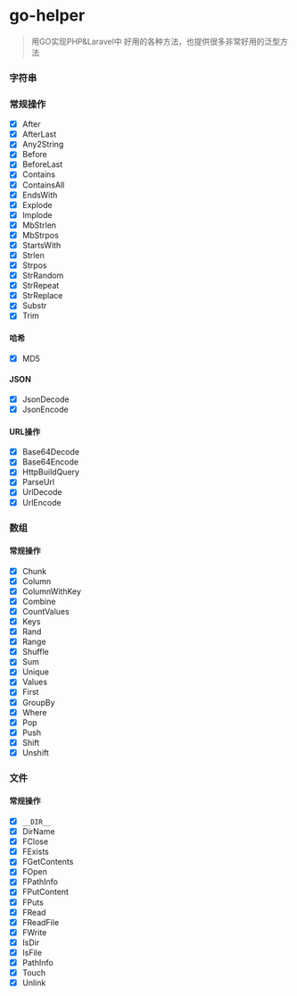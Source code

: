 # go-helper

> 用GO实现PHP&Laravel中 好用的各种方法，也提供很多非常好用的泛型方法

### 字符串

### 常规操作

- [x] After
- [x] AfterLast
- [x] Any2String
- [x] Before
- [x] BeforeLast
- [x] Contains
- [x] ContainsAll
- [x] EndsWith
- [x] Explode
- [x] Implode
- [x] MbStrlen
- [x] MbStrpos
- [x] StartsWith
- [x] Strlen
- [x] Strpos
- [x] StrRandom
- [x] StrRepeat
- [x] StrReplace
- [x] Substr
- [x] Trim

#### 哈希

- [x] MD5

#### JSON

- [x] JsonDecode
- [x] JsonEncode

#### URL操作

- [x] Base64Decode
- [x] Base64Encode
- [x] HttpBuildQuery
- [x] ParseUrl
- [x] UrlDecode
- [x] UrlEncode

### 数组

#### 常规操作

- [x] Chunk
- [x] Column
- [x] ColumnWithKey
- [x] Combine
- [x] CountValues
- [x] Keys
- [x] Rand
- [x] Range
- [x] Shuffle
- [x] Sum
- [x] Unique
- [x] Values
- [x] First
- [x] GroupBy
- [x] Where
- [x] Pop
- [x] Push
- [x] Shift
- [x] Unshift

### 文件
#### 常规操作

- [x] `__DIR__`
- [x] DirName
- [x] FClose
- [x] FExists
- [x] FGetContents
- [x] FOpen
- [x] FPathInfo
- [x] FPutContent
- [x] FPuts
- [x] FRead
- [x] FReadFile
- [x] FWrite
- [x] IsDir
- [x] IsFile
- [x] PathInfo
- [x] Touch
- [x] Unlink
